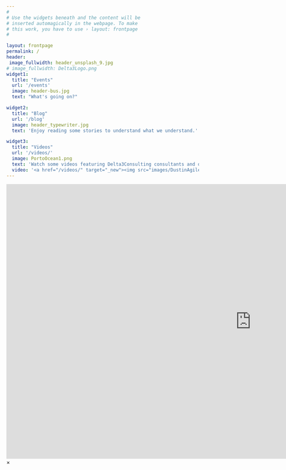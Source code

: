 ```yaml
---
#
# Use the widgets beneath and the content will be
# inserted automagically in the webpage. To make
# this work, you have to use › layout: frontpage
#

layout: frontpage
permalink: /
header:
 image_fullwidth: header_unsplash_9.jpg
# image_fullwidth: Delta3Logo.png 
widget1:
  title: "Events"
  url: '/events'
  image: header-bus.jpg
  text: "What's going on?"

widget2:
  title: "Blog"
  url: '/blog'
  image: header_typewriter.jpg
  text: 'Enjoy reading some stories to understand what we understand.'

widget3:
  title: "Videos"
  url: '/videos/'
  image: PortoOcean1.png
  text: 'Watch some videos featuring Delta3Consulting consultants and other values-aligned content.'
  video: '<a href="/videos/" target="_new"><img src="images/DustinAgile2022NashvilleMBD-YT.png" width="302" height="182" alt=""/></a>'
---
```


<div id="videoModal" class="reveal-modal large" data-reveal="">
  <div class="flex-video widescreen vimeo" style="display: block;">
    <iframe width="1280" height="720" src="https://www.youtube.com/watch?v=Ip6ArDkUm4U&list=PLu5A5CyoWE0aYG6Fosb113fD_VQv3-VRn" frameborder="0" allowfullscreen></iframe>
  </div>
  <a class="close-reveal-modal">&#215;</a>
</div>
